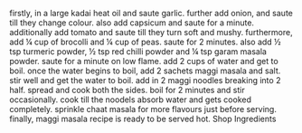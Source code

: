 firstly, in a large kadai heat oil and saute garlic.
further add onion, and saute till they change colour.
also add capsicum and saute for a minute.
additionally add tomato and saute till they turn soft and mushy.
furthermore, add ¼ cup of brocolli and ¼ cup of peas. saute for 2 minutes.
also add ½ tsp turmeric powder, ½ tsp red chilli powder and ¼ tsp garam masala powder. saute for a minute on low flame.
add 2 cups of water and get to boil.
once the water begins to boil, add 2 sachets maggi masala and salt.
stir well and get the water to boil.
add in 2 maggi noodles breaking into 2 half.
spread and cook both the sides.
boil for 2 minutes and stir occasionally.
cook till the noodels absorb water and gets cooked completely.
sprinkle chaat masala for more flavours just before serving.
finally, maggi masala recipe is ready to be served hot.
Shop Ingredients
